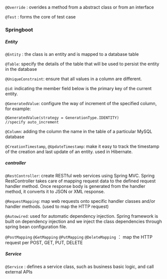 ﻿`@Override`  : overides a method from a abstract class or from an interface

`@Test`  : forms the core of test case

### Springboot 

##### Entity
`@Entity` :  the class is an entity and is mapped to a database table

`@Table`: specify the details of the table that will be used to persist the entity in the database

`@UniqueConstraint`: ensure that all values in a column are different.

`@id`: indicating the member field below is the primary key of the current entity.

`@GeneratedValue`: configure the way of increment of the specified column, for example:
```
@GeneratedValue(strategy = GenerationType.IDENTITY)
//specify auto_increment
```
`@Column`: adding the column the name in the table of a particular MySQL database

`@CreationTimestamp`, `@UpdateTimestamp`: make it easy to track the timestamp of the creation and last update of an entity. used in Hibernate.

##### controller
`@RestController`: create RESTful web services using Spring MVC. Spring RestController takes care of mapping request data to the defined request handler method. Once response body is generated from the handler method, it converts it to JSON or XML response.

`@RequestMapping`: map web requests onto specific handler classes and/or handler methods. (used to map the HTTP request)

`@Autowired`: used for automatic dependency injection. Spring framework is built on dependency injection and we inject the class dependencies through spring bean configuration file.

`@PostMapping`  `@GetMapping`  `@PutMapping`  `@DeleteMapping`  ： map the HTTP request per POST, GET, PUT, DELETE

##### Service
`@Service`  : defines a service class, such as business basic logic, and call external APIs









